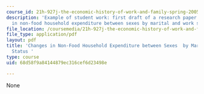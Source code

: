 ```yaml
---
course_id: 21h-927j-the-economic-history-of-work-and-family-spring-2005
description: 'Example of student work: first draft of a research paper on changes
  in non-food household expenditure between sexes by marital and work status.'
file_location: /coursemedia/21h-927j-the-economic-history-of-work-and-family-spring-2005/68d58f9a84144879ec316cef6d23498e_MIT21H_927JS05_first_anony.pdf
file_type: application/pdf
layout: pdf
title: 'Changes in Non-Food Household Expenditure between Sexes  by Marital and Work
  Status '
type: course
uid: 68d58f9a84144879ec316cef6d23498e

---
```

None